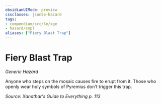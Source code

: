 ```yaml
---
obsidianUIMode: preview
cssclasses: json5e-hazard
tags:
- compendium/src/5e/xge
- hazard/smpl
aliases: ["Fiery Blast Trap"]
---
```

# Fiery Blast Trap
*Generic Hazard*  

Anyone who steps on the mosaic causes fire to erupt from it. Those who openly wear holy symbols of Pyremius don't trigger this trap.

*Source: Xanathar's Guide to Everything p. 113*